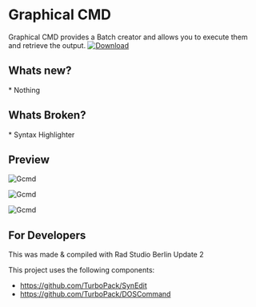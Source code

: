 <h1>Graphical CMD</h1>
Graphical CMD provides a Batch creator and allows you to execute them and retrieve the output.

<a href="https://github.com/Inforcer25/Graphical-CMD/raw/master/Graphical%20CMD.exe">
  <img src="http://i.imgur.com/qoGP19r.png" alt="Download">
</a>

<h2>Whats new?</h2>
* Nothing

<h2>Whats Broken?</h2>
* Syntax Highlighter

<h2>Preview</h2> 

![Gcmd](http://i.imgur.com/tmSLJaR.png "Graphical CMD Preview")

![Gcmd](http://i.imgur.com/FUga8JD.png "Graphical CMD Preview")

![Gcmd](http://i.imgur.com/49VZAa1.png "Graphical CMD Preview")

<h2>For Developers</h2>
This was made & compiled with Rad Studio Berlin Update 2

This project uses the following components:
- https://github.com/TurboPack/SynEdit
- https://github.com/TurboPack/DOSCommand
